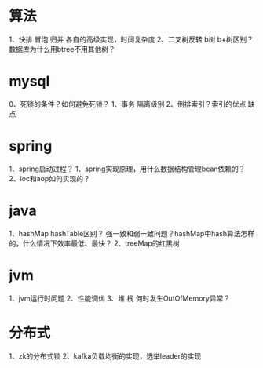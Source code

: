 # 算法
1、快排 冒泡 归并 各自的高级实现，时间复杂度
2、二叉树反转 b树 b+树区别？数据库为什么用btree不用其他树？

# mysql
0、死锁的条件？如何避免死锁？
1、事务 隔离级别
2、倒排索引？索引的优点 缺点


# spring
1、spring启动过程？
1、spring实现原理，用什么数据结构管理bean依赖的？
2、ioc和aop如何实现的？

# java
1、hashMap hashTable区别？ 强一致和弱一致问题？hashMap中hash算法怎样的，什么情况下效率最低、最快？ 
2、treeMap的红黑树

# jvm
1、jvm运行时问题
2、性能调优
3、堆 栈 何时发生OutOfMemory异常？

# 分布式
1、zk的分布式锁
2、kafka负载均衡的实现，选举leader的实现


